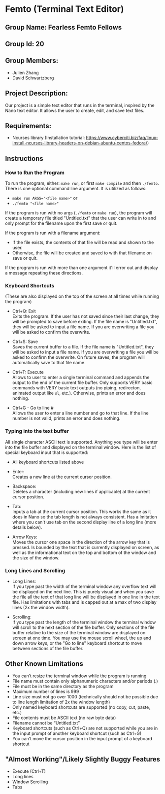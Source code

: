 # Femto (Terminal Text Editor)

## Group Name: Fearless Femto Fellows
## Group Id: 20
## Group Members:
- Julien Zhang
- David Schwartzberg

## Project Description:

Our project is a simple text editor that runs in the terminal, inspired by the Nano text editor. It allows the user to create, edit, and save text files.

## Requirements:
- Ncurses library (Installation tutorial: https://www.cyberciti.biz/faq/linux-install-ncurses-library-headers-on-debian-ubuntu-centos-fedora/)

## Instructions
### How to Run the Program
To run the program, either: `make run`, or first `make compile` and then `./femto`. There is one optional command line argument. It is utilized as follows: <br>
- `make run ARGS="<file name>"` or <br>
- `./femto "<file name>"`

If the program is run with no args (`./femto` or `make run`), the program will create a temporary file titled "Untitled.txt" that the user can write in to and only prompt for the filename upon the first save or quit. <br>

If the program is run with a filename argument: <br>
- If the file exists, the contents of that file will be read and shown to the user. 
- Otherwise, the file will be created and saved to with that filename on save or quit. <br>

If the program is run with more than one argument it'll error out and display a message repeating these directions.
  
### Keyboard Shortcuts
(These are also displayed on the top of the screen at all times while running the program)

- Ctrl+Q: Exit <br>
Exits the program. If the user has not saved since their last change, they will be prompted to save before exiting. If the file name is "Untitled.txt", they will be asked to input a file name. If you are overwriting a file you will be asked to confirm the overwrite.

- Ctrl+S: Save <br>
Saves the current buffer to a file. If the file name is "Untitled.txt", they will be asked to input a file name.  If you are overwriting a file you will be asked to confirm the overwrite. On future saves, the program will automatically save to that file name.

- Ctrl+T: Execute <br>
Allows to user to enter a single terminal command and appends the output to the end of the current file buffer. Only supports VERY basic commands with VERY basic text outputs (no piping, redirecton, animated output like `sl`, etc.). Otherwise, prints an error and does nothing.

- Ctrl+G - Go to line # <br>
Allows the user to enter a line number and go to that line. If the line number is not valid, prints an error and does nothing.

### Typing into the text buffer
All single character ASCII text is supported. Anything you type will be enter into the file buffer and displayed on the terminal window. Here is the list of special keyboard input that is supported:

- All keyboard shortcuts listed above

- Enter: <br>
Creates a new line at the current cursor position.

- Backspace: <br>
Deletes a character (including new lines if applicable) at the current cursor position.

- Tab: <br>
Inputs a tab at the current cursor position. This works the same as it does in Nano so the tab length is not always consistent. Has a lmitation where you can't use tab on the second display line of a long line (more details below).

- Arrow Keys: <br>
Moves the cursor one space in the direction of the arrow key that is pressed. Is bounded by the text that is currently displayed on screen, as well as the informational text on the top and bottom of the window and the size of the window.

### Long Lines and Scrolling
- Long Lines: <br>
If you type past the width of the terminal window any overflow text will be displayed on the next line. This is purely visual and when you save the file all the text of that long line will be displayed in one line in the text file. Has limitations with tabs and is capped out at a max of two display lines (2x the window width).

- Scrolling: <br>
If you type past the length of the terminal window the terminal window will scroll to the next section of the file buffer. Only sections of the file buffer relative to the size of the terminal window are displayed on screen at one time. You may use the mouse scroll wheel, the up and down arrow keys, or the "Go to line" keyboard shortcut to move between sections of the file buffer.

## Other Known Limitations
- You can’t resize the terminal window while the program is running
- File name must contain only alphanumeric characters and/or periods (.)
- File must be in the same directory as the program
- Maximum number of lines is 999
- Line size must not go over 1000 (technically should not be possible due to line length limitation of 2x the window length)
- Only named keyboard shortcuts are supported (no copy, cut, paste, etc.)
- File contents must be ASCII text (no raw byte data)
- Filename cannot be “Untitled.txt”
- Keyboard shortcuts (such as Ctrl+Q) are not supported while you are in the input prompt of another keyboard shortcut (such as Ctrl+G)
- You can’t move the cursor position in the input prompt of a keyboard shortcut

## "Almost Working"/Likely Slightly Buggy Features
- Execute (Ctrl+T)
- Long lines
- Window Scrolling
- Tabs

